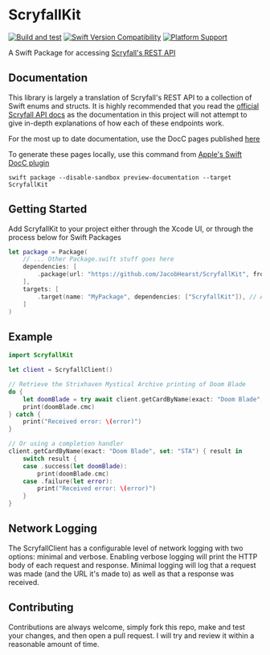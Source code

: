 # ScryfallKit
[![Build and test](https://github.com/JacobHearst/ScryfallKit/actions/workflows/build+test.yml/badge.svg)](https://github.com/JacobHearst/ScryfallKit/actions/workflows/build+test.yml) [![Swift Version Compatibility](https://img.shields.io/endpoint?url=https%3A%2F%2Fswiftpackageindex.com%2Fapi%2Fpackages%2FJacobHearst%2FScryfallKit%2Fbadge%3Ftype%3Dswift-versions)](https://swiftpackageindex.com/JacobHearst/ScryfallKit) [![Platform Support](https://img.shields.io/endpoint?url=https%3A%2F%2Fswiftpackageindex.com%2Fapi%2Fpackages%2FJacobHearst%2FScryfallKit%2Fbadge%3Ftype%3Dplatforms)](https://swiftpackageindex.com/JacobHearst/ScryfallKit)

A Swift Package for accessing [Scryfall's REST API](https://scryfall.com/docs/api)

## Documentation
This library is largely a translation of Scryfall's REST API to a collection of Swift enums and structs. It is highly recommended that you read the [official Scryfall API docs](https://scryfall.com/docs/api) as the documentation in this project will not attempt to give in-depth explanations of how each of these endpoints work.

For the most up to date documentation, use the DocC pages published [here](https://jacobhearst.github.io/ScryfallKit/documentation/scryfallkit/)

To generate these pages locally, use this command from [Apple's Swift DocC plugin](https://github.com/apple/swift-docc-plugin#previewing-documentation)

`swift package --disable-sandbox preview-documentation --target ScryfallKit`

## Getting Started
Add ScryfallKit to your project either through the Xcode UI, or through the process below for Swift Packages
```swift
let package = Package(
    // ... Other Package.swift stuff goes here
    dependencies: [
        .package(url: "https://github.com/JacobHearst/ScryfallKit", from: "5.0.0"), // Add the library to your manifest
    ],
    targets: [
        .target(name: "MyPackage", dependencies: ["ScryfallKit"]), // Add it to your target's dependencies
    ]
)
```

## Example
```swift
import ScryfallKit

let client = ScryfallClient()

// Retrieve the Strixhaven Mystical Archive printing of Doom Blade
do {
    let doomBlade = try await client.getCardByName(exact: "Doom Blade", set: "STA")
    print(doomBlade.cmc)
} catch {
    print("Received error: \(error)")
}

// Or using a completion handler
client.getCardByName(exact: "Doom Blade", set: "STA") { result in
    switch result {
    case .success(let doomBlade):
        print(doomBlade.cmc)
    case .failure(let error):
        print("Received error: \(error)")
    }
}
```

## Network Logging
The ScryfallClient has a configurable level of network logging with two options: minimal and verbose. Enabling verbose logging will print the HTTP body of each request and response. Minimal logging will log that a request was made (and the URL it's made to) as well as that a response was received.

## Contributing
Contributions are always welcome, simply fork this repo, make and test your changes, and then open a pull request. I will try and review it within a reasonable amount of time.
